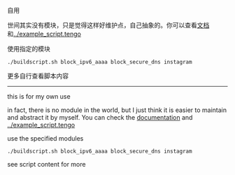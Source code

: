 自用

世间其实没有模块，只是觉得这样好维护点，自己抽象的。你可以查看[文档](https://www.txthinking.com/talks/articles/brook.article)和[../example_script.tengo](../example_script.tengo)

使用指定的模块

```
./buildscript.sh block_ipv6_aaaa block_secure_dns instagram
```

更多自行查看脚本内容

---

this is for my own use

in fact, there is no module in the world, but I just think it is easier to maintain and abstract it by myself. You can check the [documentation](https://www.txthinking.com/talks/articles/brook-en.article) and [../example_script.tengo](../example_script.tengo)

use the specified modules

```
./buildscript.sh block_ipv6_aaaa block_secure_dns instagram
```

see script content for more
